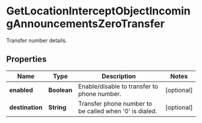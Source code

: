 

# GetLocationInterceptObjectIncomingAnnouncementsZeroTransfer

Transfer number details.

## Properties

| Name | Type | Description | Notes |
|------------ | ------------- | ------------- | -------------|
|**enabled** | **Boolean** | Enable/disable to transfer to phone number. |  [optional] |
|**destination** | **String** | Transfer phone number to be called when &#39;0&#39; is dialed. |  [optional] |



